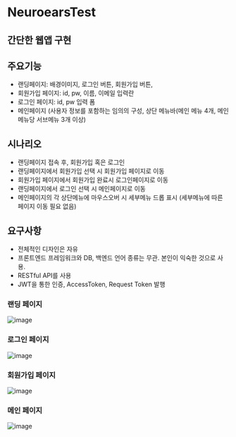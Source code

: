 # NeuroearsTest
## 간단한 웹앱 구현

## 주요기능
- 랜딩페이지: 배경이미지, 로그인 버튼, 회원가입 버튼,
- 회원가입 페이지: id, pw, 이름, 이메일 입력란
- 로그인 페이지: id, pw 입력 폼
- 메인페이지 (사용자 정보를 포함하는 임의의 구성, 상단 메뉴바(메인 메뉴 4개, 메인 메뉴당 서브메뉴 3개 이상)

## 시나리오
- 랜딩페이지 접속 후, 회원가입 혹은 로그인
- 랜딩페이지에서 회원가입 선택 시 회원가입 페이지로 이동
- 회원가입 페이지에서 회원가입 완료시 로그인페이지로 이동
- 랜딩페이지에서 로그인 선택 시 메인페이지로 이동
- 메인페이지의 각 상단메뉴에 마우스오버 시 세부메뉴 드롭 표시 (세부메뉴에 따른 페이지 이동 필요 없음)

## 요구사항

- 전체적인 디자인은 자유
- 프론트엔드 프레임워크와 DB, 백엔드 언어 종류는 무관. 본인이 익숙한 것으로 사용.
- RESTful API를 사용
- JWT을 통한 인증, AccessToken, Request Token 발행

### 랜딩 페이지
![image](https://user-images.githubusercontent.com/75522130/161975350-b3a03990-b36e-47db-a132-be455b606c5b.png)

### 로그인 페이지
![image](https://user-images.githubusercontent.com/75522130/161975381-b7531b22-25a6-483b-9246-3fc2e7e2d990.png)

### 회원가입 페이지
![image](https://user-images.githubusercontent.com/75522130/161975427-4f325f39-3ca6-4493-9379-cbfbc70e6e2c.png)

### 메인 페이지
![image](https://user-images.githubusercontent.com/75522130/161975480-34dcfdcd-2c94-49cd-8a9e-967d81b82644.png)
